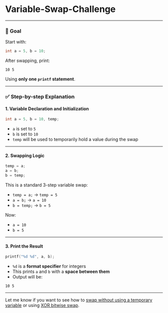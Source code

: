 ﻿# Variable-Swap-Challenge

---

### 🎯 **Goal**

Start with:

```c
int a = 5, b = 10;
```

After swapping, print:

```
10 5
```

Using **only one `printf` statement**.

---

### ✅ Step-by-step Explanation

#### 1. **Variable Declaration and Initialization**

```c
int a = 5, b = 10, temp;
```

* `a` is set to `5`
* `b` is set to `10`
* `temp` will be used to temporarily hold a value during the swap

---

#### 2. **Swapping Logic**

```c
temp = a;
a = b;
b = temp;
```

This is a standard 3-step variable swap:

* `temp = a;` → `temp = 5`
* `a = b;` → `a = 10`
* `b = temp;` → `b = 5`

Now:

* `a = 10`
* `b = 5`

---

#### 3. **Print the Result**

```c
printf("%d %d", a, b);
```

* `%d` is a **format specifier** for integers
* This prints `a` and `b` with a **space between them**
* Output will be:

```
10 5
```

---

Let me know if you want to see how to [swap without using a temporary variable](f) or using [XOR bitwise swap](f).
